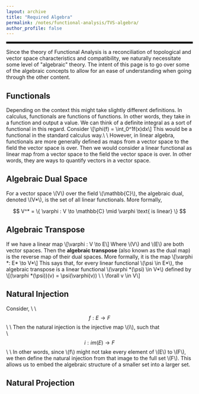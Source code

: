 ```yaml
---
layout: archive
title: "Required Algebra"
permalink: /notes/functional-analysis/TVS-algebra/
author_profile: false
--- 
```

<hr style="border: 2px solid black;">
Since the theory of Functional Analysis is a reconciliation of topological and vector space characteristics and compatibility, we
naturally necessitate some level of "algebraic" theory. The intent of this page is to go over some of the algebraic concepts to 
allow for an ease of understanding when going through the other content.

## Functionals
Depending on the context this might take slightly different definitions. In calculus, functionals are functions of functions. In other words, they take in a function and output a value. We can think of a definite integral as a sort of functional in this regard. Consider
\\[\phi(f) = \int_0^1f(x)dx\\]
This would be a functional in the standard calculus way.\\
\\
However, in linear algebra, functionals are more generally defined as maps from a vector space to the field the vector space is over. Then we would consider a linear functional as linear map from a vector space to the field the vector space is over. In other words, they are ways to quantify vectors in a vector space.

## Algebraic Dual Space
For a vector space \\(V\\) over the field \\(\mathbb{C}\\), the algebraic dual, denoted \\(V*\\), is the set of all linear functionals. More formally,
<div align="center">
$$
V^* = \{ \varphi : V \to \mathbb{C} \mid \varphi \text{ is linear} \}
$$
</div>

## Algebraic Transpose
If we have a linear map
\\[\varphi : V \to E\\]
Where \\(V\\) and \\(E\\) are both vector spaces. Then the **algebraic transpose** (also known as the dual map) is the reverse map of their dual spaces. More formally, it is the map
\\[\varphi \*: E\* \to V\*\\]
This says that, for every linear functional \\(\psi \in E\*\\), the algebraic transpose is a linear functional \\(\varphi \*(\psi) \in V\*\\) defined by
\\[(\varphi *(\psi))(v) = \psi(\varphi(v)) \ \ \forall v \in V\\]


## Natural Injection
Consider, \\
\\
$$f:E \to F$$\\
\\
Then the natural injection is the injective map \\(i\\), such that\
\\
$$i: im(E) \to F$$\\
\\
In other words, since \\(f\\) might not take every element of \\(E\\) to \\(F\\), we then define the natural injection from that image to the full set \\(F\\). This allows us to embed the algebraic structure of a smaller set into a larger set.

## Natural Projection
